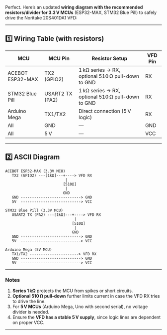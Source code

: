 Perfect. Here’s an updated **wiring diagram with the recommended resistors/divider for 3.3 V MCUs** (ESP32-MAX, STM32 Blue Pill) to safely drive the Noritake 20S401DA1 VFD:

---

## 1️⃣ Wiring Table (with resistors)

| MCU              | MCU Pin         | Resistor Setup                                    | VFD Pin |
| ---------------- | --------------- | ------------------------------------------------- | ------- |
| ACEBOT ESP32-MAX | TX2 (GPIO2)     | 1 kΩ series → RX, optional 510 Ω pull-down to GND | RX      |
| STM32 Blue Pill  | USART2 TX (PA2) | 1 kΩ series → RX, optional 510 Ω pull-down to GND | RX      |
| Arduino Mega     | TX1/TX2         | Direct connection (5 V logic)                     | RX      |
| All              | GND             | —                                                 | GND     |
| All              | 5 V             | —                                                 | VCC     |

---

## 2️⃣ ASCII Diagram

```
ACEBOT ESP32-MAX (3.3V MCU)
   TX2 (GPIO2) ---[1kΩ]---+----> VFD RX
                           |
                          [510Ω]
                           |
                          GND
   GND ---------------------------> GND
   5V  ---------------------------> VCC

STM32 Blue Pill (3.3V MCU)
   USART2 TX (PA2) ---[1kΩ]---+----> VFD RX
                               |
                              [510Ω]
                               |
                              GND
   GND ---------------------------> GND
   5V  ---------------------------> VCC

Arduino Mega (5V MCU)
   TX1/TX2 ----------------------> VFD RX
   GND ---------------------------> GND
   5V  ---------------------------> VCC
```

---

### Notes

1. **Series 1 kΩ** protects the MCU from spikes or short circuits.
2. **Optional 510 Ω pull-down** further limits current in case the VFD RX tries to drive the line.
3. For **5 V MCUs** (Arduino Mega, Uno with second serial), no voltage divider is needed.
4. Ensure the **VFD has a stable 5 V supply**, since logic lines are dependent on proper VCC.

---


